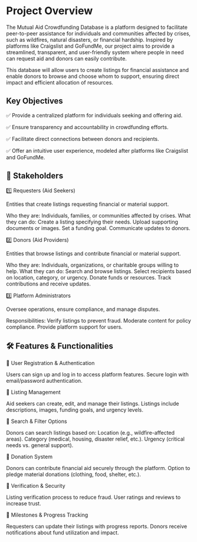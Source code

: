 # Project Overview
The Mutual Aid Crowdfunding Database is a platform designed to facilitate peer-to-peer assistance for individuals and communities affected by crises, such as wildfires, natural disasters, or financial hardship. Inspired by platforms like Craigslist and GoFundMe, our project aims to provide a streamlined, transparent, and user-friendly system where people in need can request aid and donors can easily contribute.

This database will allow users to create listings for financial assistance and enable donors to browse and choose whom to support, ensuring direct impact and efficient allocation of resources.

## Key Objectives
✅ Provide a centralized platform for individuals seeking and offering aid.

✅ Ensure transparency and accountability in crowdfunding efforts.

✅ Facilitate direct connections between donors and recipients.

✅ Offer an intuitive user experience, modeled after platforms like Craigslist and GoFundMe.


## 👥 Stakeholders
1️⃣ Requesters (Aid Seekers)

Entities that create listings requesting financial or material support.

Who they are: Individuals, families, or communities affected by crises.
What they can do:
Create a listing specifying their needs.
Upload supporting documents or images.
Set a funding goal.
Communicate updates to donors.


2️⃣ Donors (Aid Providers)

Entities that browse listings and contribute financial or material support.

Who they are: Individuals, organizations, or charitable groups willing to help.
What they can do:
Search and browse listings.
Select recipients based on location, category, or urgency.
Donate funds or resources.
Track contributions and receive updates.


3️⃣ Platform Administrators

Oversee operations, ensure compliance, and manage disputes.

Responsibilities:
Verify listings to prevent fraud.
Moderate content for policy compliance.
Provide platform support for users.

## 🛠️ Features & Functionalities
🔹 User Registration & Authentication

Users can sign up and log in to access platform features.
Secure login with email/password authentication.

🔹 Listing Management

Aid seekers can create, edit, and manage their listings.
Listings include descriptions, images, funding goals, and urgency levels.

🔹 Search & Filter Options

Donors can search listings based on:
Location (e.g., wildfire-affected areas).
Category (medical, housing, disaster relief, etc.).
Urgency (critical needs vs. general support).

🔹 Donation System

Donors can contribute financial aid securely through the platform.
Option to pledge material donations (clothing, food, shelter, etc.).

🔹 Verification & Security

Listing verification process to reduce fraud.
User ratings and reviews to increase trust.

🔹 Milestones & Progress Tracking

Requesters can update their listings with progress reports.
Donors receive notifications about fund utilization and impact.
